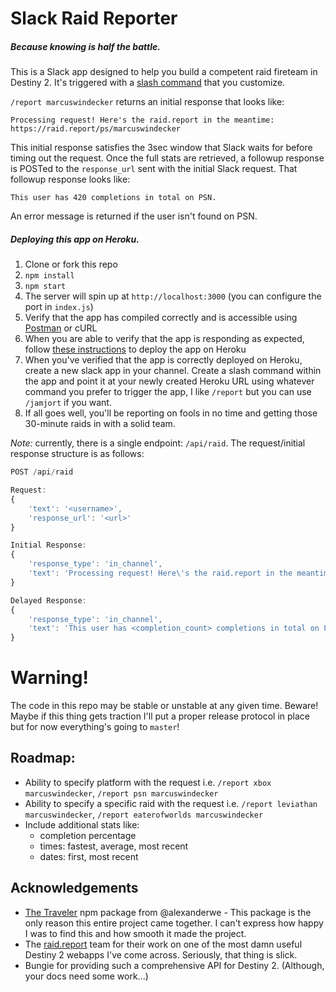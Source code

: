 # Slack Raid Reporter
##### Because knowing is half the battle.
This is a Slack app designed to help you build a competent raid fireteam in Destiny 2. It's triggered with a [slash command](https://api.slack.com/slash-commands) that you customize.

`/report marcuswindecker` returns an initial response that looks like:

`Processing request! Here's the raid.report in the meantime: https://raid.report/ps/marcuswindecker`

This initial response satisfies the 3sec window that Slack waits for before timing out the request. Once the full stats are retrieved, a followup response is POSTed to the `response_url` sent with the initial Slack request. That followup response looks like:

`This user has 420 completions in total on PSN.`

An error message is returned if the user isn't found on PSN.

##### Deploying this app on Heroku.
1. Clone or fork this repo
2. `npm install`
3. `npm start`
4. The server will spin up at `http://localhost:3000` (you can configure the port in `index.js`)
5. Verify that the app has compiled correctly and is accessible using [Postman](https://www.getpostman.com/) or cURL
6. When you are able to verify that the app is responding as expected, follow [these instructions](https://devcenter.heroku.com/articles/getting-started-with-nodejs#deploy-the-app)  to deploy the app on Heroku
7. When you've verified that the app is correctly deployed on Heroku, create a new slack app in your channel. Create a slash command within the app and point it at your newly created Heroku URL using whatever command you prefer to trigger the app, I like `/report` but you can use `/jamjort` if you want.
8. If all goes well, you'll be reporting on fools in no time and getting those 30-minute raids in with a solid team.

*Note:* currently, there is a single endpoint: `/api/raid`. The request/initial response structure is as follows:
```javascript
POST /api/raid

Request:
{
    'text': '<username>',
    'response_url': '<url>'
}

Initial Response:
{
    'response_type': 'in_channel',
    'text': 'Processing request! Here\'s the raid.report in the meantime: https://raid.report/ps/<username>'
}

Delayed Response:
{
    'response_type': 'in_channel',
    'text': 'This user has <completion_count> completions in total on PSN.'
}
```

# Warning!
The code in this repo may be stable or unstable at any given time. Beware! Maybe if this thing gets traction I'll put a proper release protocol in place but for now everything's going to `master`!

## Roadmap:
* Ability to specify platform with the request i.e. `/report xbox marcuswindecker`, `/report psn marcuswindecker`
* Ability to specify a specific raid with the request i.e. `/report leviathan marcuswindecker`, `/report eaterofworlds marcuswindecker`
* Include additional stats like:
	* completion percentage
	* times: fastest, average, most recent
	* dates: first, most recent

## Acknowledgements
* [The Traveler](https://github.com/alexanderwe/the-traveler) npm package from @alexanderwe - This package is the only reason this entire project came together. I can't express how happy I was to find this and how smooth it made the project.
* The [raid.report](https://raid.report) team for their work on one of the most damn useful Destiny 2 webapps I've come across. Seriously, that thing is slick.
* Bungie for providing such a comprehensive API for Destiny 2. (Although, your docs need some work...)